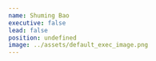```yaml
---
name: Shuming Bao
executive: false
lead: false
position: undefined
image: ../assets/default_exec_image.png
---
```

